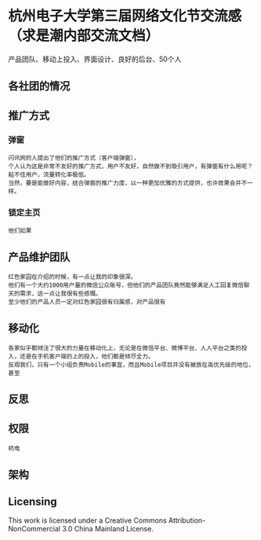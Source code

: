 # 杭州电子大学第三届网络文化节交流感（求是潮内部交流文档）

产品团队、移动上投入、界面设计、良好的后台、50个人


## 各社团的情况

## 推广方式

### 弹窗
	闪讯网的人提出了他们的推广方式（客户端弹窗），
	个人认为这是非常不友好的推广方式，用户不友好，自然做不到吸引用户，有弹窗有什么用呢？
	粘不住用户，流量转化率极低。
	当然，要是能做好内容，结合弹窗的推广力度，以一种更加优雅的方式提供，也许效果会并不一样。

### 锁定主页
	他们如果
	

## 产品维护团队
	红色家园在介绍的时候，有一点让我的印象很深。
	他们有一个大约1000用户量的微信公众账号，但他们的产品团队竟然能够满足人工回复微信聊天的需求，这一点让我很有些感慨。
	至少他们的产品人员一定对红色家园很有归属感，对产品很有

## 移动化
	各家似乎都倾注了很大的力量在移动化上，无论是在微信平台、微博平台、人人平台之类的投入，还是在手机客户端的上的投入，他们都是倾尽全力。
	反观我们，只有一个小组负责Mobile的事宜，而且Mobile项目并没有被放在高优先级的地位，甚至

## 反思

## 权限
	杭电

## 架构

## Licensing
This work is licensed under a Creative Commons Attribution-NonCommercial 3.0 China Mainland License.
  
